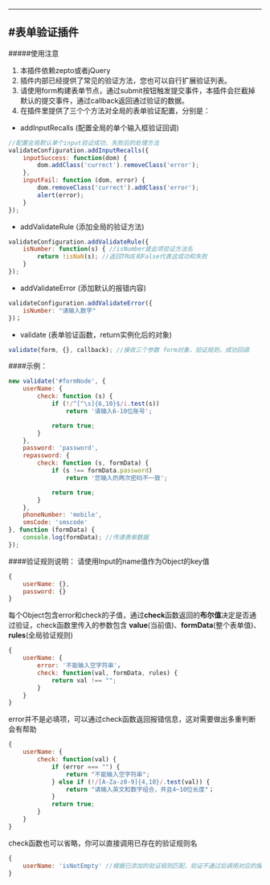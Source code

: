 ---
#表单验证插件
-------------

#####使用注意
1. 本插件依赖zepto或者jQuery
2. 插件内部已经提供了常见的验证方法，您也可以自行扩展验证列表。
3. 请使用form构建表单节点，通过submit按钮触发提交事件，本插件会拦截掉默认的提交事件，通过callback返回通过验证的数据。
4. 在插件里提供了三个个方法对全局的表单验证配置，分别是：

- addInputRecalls (配置全局的单个输入框验证回调)

```javascript
//配置全局默认单个input验证成功、失败后的处理方法
validateConfiguration.addInputRecalls({
	inputSuccess: function(dom) {
		dom.addClass('currect').removeClass('error');
	},
	inputFail: function (dom, error) {
		dom.removeClass('currect').addClass('error');
		alert(error);
	}
});
```

- addValidateRule (添加全局的验证方法)

```javascript
validateConfiguration.addValidateRule({
	isNumber: function(s) { //isNumber是此项验证方法名
		return !isNaN(s); //返回TRUE和False代表这成功和失败
	}
});
```

-  addValidateError (添加默认的报错内容)

```javascript
validateConfiguration.addValidateError({
	isNumber: "请输入数字"
})；
```

- validate (表单验证函数，return实例化后的对象)

```javascript
validate(form, {}, callback); //接收三个参数 form对象，验证规则，成功回调
```

####示例：
```javascript
new validate('#formNode', {
	userName: {
		check: function (s) {
			if (!/^[^\s]{6,10}$/i.test(s))
				return '请输入6-10位账号';

			return true;
		}
	},
	password: 'password',
	repassword: {
		check: function (s, formData) {
			if (s !== formData.password)
				return '您输入的两次密码不一致';

			return true;
		}
	},
	phoneNumber: 'mobile',
	smsCode: 'smscode'
}, function (formData) {
	console.log(formData); //传递表单数据
});
```

####验证规则说明：
请使用Input的name值作为Object的key值
```javascript
{
	userName: {},
	password: {}
}
```

每个Object包含error和check的子值，通过**check**函数返回的**布尔值**决定是否通过验证，check函数里传入的参数包含 **value**(当前值)、**formData**(整个表单值)、**rules**(全局验证规则)
```javascript
{
    userName: {
		error: '不能输入空字符串'，
		check: function(val, formData, rules) {
			return val !== "";
		}
	}
}
```
error并不是必填项，可以通过check函数返回报错信息，这对需要做出多重判断会有帮助
```javascript
{
    userName: {
		check: function(val) {
			if (error === "") {
				return "不能输入空字符串";
			} else if (!/[A-Za-z0-9]{4,10}/.test(val)) {
				return "请输入英文和数字组合，并且4~10位长度"；
			}
			return true;
		}
	}
}
```
check函数也可以省略，你可以直接调用已存在的验证规则名
```javascript
{
    userName: 'isNotEmpty' //根据已添加的验证规则匹配，验证不通过后调用对应的报错文本
}
```